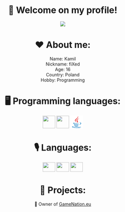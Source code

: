 <div align = "center">

# 👋 Welcome on my profile!

![](https://komarev.com/ghpvc/?username=your-github-username&color=blueviolet)
  
# ❤️ About me:
Name: Kamil
<br>
Nickname: fiXed
<br>
Age: 16
<br>
Country: Poland
<br>
Hobby: Programming

# 🖥️ Programming languages:
<img src = "https://camo.githubusercontent.com/f06aea2585a5ebb7c97ff88c1e3ec42fe92502fbd897abe4bf2e56eb7039e1aa/68747470733a2f2f63646e2e69636f6e2d69636f6e732e636f6d2f69636f6e73322f3131322f504e472f3531322f707974686f6e5f31383839342e706e67" width = "40" height = "40"> <img src = "https://dreae.gallerycdn.vsassets.io/extensions/dreae/sourcepawn-vscode/0.1.4/1515276846898/Microsoft.VisualStudio.Services.Icons.Default" width = "40" height = "40"> <img src = "https://raw.githubusercontent.com/devicons/devicon/master/icons/java/java-original.svg" width = "40" height = "40">
  
# 🎙️ Languages:
<img src = "https://cdn.countryflags.com/thumbs/poland/flag-800.png" width = "40" height = "30"> <img src = "https://www.countryflags.com/wp-content/uploads/united-kingdom-flag-png-large.png" width = "40" height = "30"> <img src = "https://www.countryflags.com/wp-content/uploads/germany-flag-png-large.png" width = "40" height = "30">
  
# 👑 Projects:
👑 Owner of [GameNation.eu](https://gamenation.eu/)
</div>
